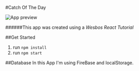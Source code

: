 #Catch Of The Day

![App preview](/images/appPreview.png)

######This app was created using a _Wesbos React Tutorial_

##Get Started
1. run `npm install`
2. run `npm start`

##Database
In this App I'm using FireBase and localStorage.
